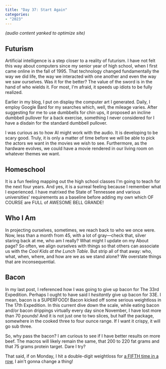 ```yaml
---
title: "Day 37: Start Again"
categories:
- "2023"
---
```


*(audio content yanked to optimize site)*

## Futurism

Artificial intelligence is a step closer to a reality of futurism.  I have not felt this way about computers since my senior year of high school, when I first came online in the fall of 1995.  That technology changed fundamentally the way we did life, the way we interacted with one another and even the way we saw ourselves.  Was it for the better?  The value of the sword is in the hand of who wields it.  For most, I'm afraid, it speeds up idiots to be fully realized.

Earlier in my blog, I put on display the computer art I generated.  Daily, I employ Google Bard for my searches which, well, the mileage varies.  After suggesting for me to use dumbbells for chin ups, it proposed an incline dumbbell pullover for a back exercise, something I never considered for I have a disdain for the standard dumbbell pullover. 

I was curious as to how AI might work with the audio.  It is developing to be scary good.  Truly, it is only a matter of time before we will be able to pick the actors we want in the movies we wish to see.  Furthermore, as the hardware evolves, we could have a movie rendered in our living room on whatever themes we want.  

## Homeschool

It is a fun feeling mapping out the high school classes I'm going to teach for the next four years.  And yes, it is a surreal feeling because I remember what I experienced.  I have matrixed the State of Tennessee and various universities' requirements as a baseline before adding my own which OF COURSE are FULL of AWESOME BELL GRANDE! 

## Who I Am

In projecting ourselves, sometimes, we reach back to who we once were.  Now, less than a month from 45, with a lot of gray—check that, silver staring back at me, who am I really?  What might I update on my About page? So often, we align ourselves with things so that others can associate us with the *Cool Kids at the Lunch Table*.  But strip all of that away: who, what, when, where, and how are we as we stand alone?  We overstate things that are inconsequential.  

## Bacon

In my last post, I referenced how I was going to give up bacon for The 33rd Expedition.  Perhaps I ought to have said I *hesitantly* give up bacon for 33E.  I mean, bacon is a SUPERFOOD!  Bacon kicked off some serious weightloss in The 17th Expedition.  In this current dive down the scale, while eating bacon and/or bacon drippings virtually every day since November, I have lost more than 70 pounds!  And it is not just one to two slices, but half the package, somewhere in the cooked three to four ounce range.  If I want it crispy, it will go sub three.

So, why pass the bacon?  I am curious to see if I have better results on more beef.  The macros will likely remain the same, that 200 to 220 fat grams and that 75 grams protein target.  Dare I try?

That said, if on Monday, I hit a double-digit weightloss for [a FIFTH time in a row](/fitness/#approach-4-the-high-fat-carnivore), I ain't gonna change a thing!  